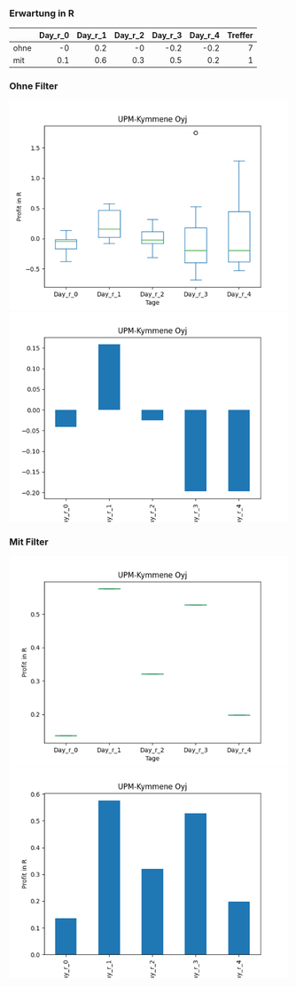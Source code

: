 ### Erwartung in R
|      |   Day_r_0 |   Day_r_1 |   Day_r_2 |   Day_r_3 |   Day_r_4 |   Treffer |
|:-----|----------:|----------:|----------:|----------:|----------:|----------:|
| ohne |      -0   |       0.2 |      -0   |      -0.2 |      -0.2 |         7 |
| mit  |       0.1 |       0.6 |       0.3 |       0.5 |       0.2 |         1 |

### Ohne Filter
![image info](./data/UPMMY_box_all.png)
![image info](./data/UPMMY_median_all.png)

### Mit Filter
![image info](./data/UPMMY_box_filtered.png)
![image info](./data/UPMMY_median_filtered.png)